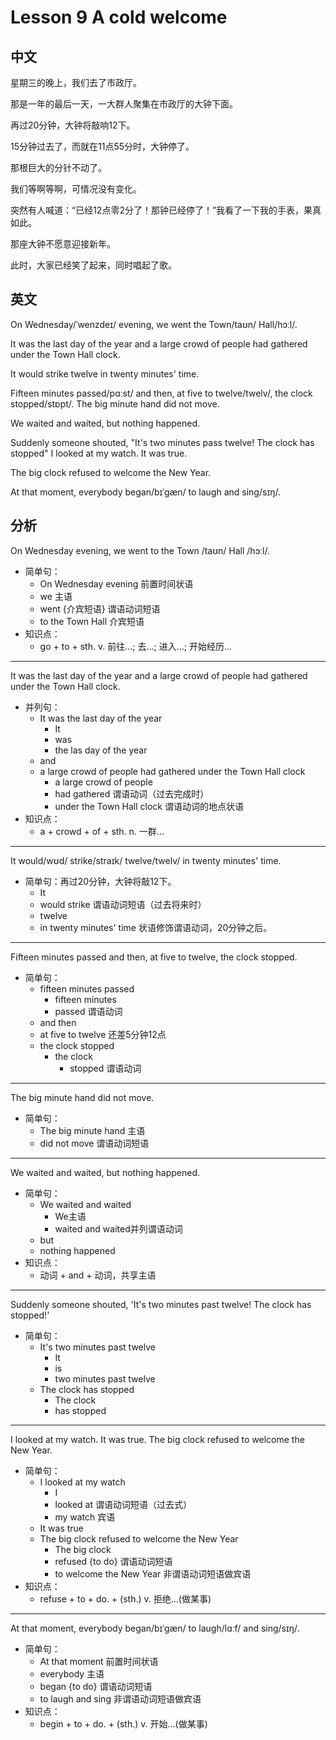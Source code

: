 
# Lesson 9 A cold welcome
## 中文
星期三的晚上，我们去了市政厅。

那是一年的最后一天，一大群人聚集在市政厅的大钟下面。

再过20分钟，大钟将敲响12下。

15分钟过去了，而就在11点55分时，大钟停了。

那根巨大的分针不动了。

我们等啊等啊，可情况没有变化。

突然有人喊道：“已经12点零2分了！那钟已经停了！”我看了一下我的手表，果真如此。

那座大钟不愿意迎接新年。

此时，大家已经笑了起来，同时唱起了歌。


## 英文

On Wednesday/ˈwenzdeɪ/ evening, we went the Town/taʊn/ Hall/hɔːl/.  

It was the last day of the year and a large crowd of people had gathered under the Town Hall clock.

It would strike twelve in twenty minutes' time.

Fifteen minutes passed/pɑːst/ and then, at five to twelve/twelv/, the clock stopped/stɒpt/. The big minute hand did not move.

We waited and waited, but nothing happened.

Suddenly someone shouted, "It's two minutes pass twelve! The clock has stopped" I looked at my watch. It was true.

The big clock refused to welcome the New Year. 

At that moment, everybody began/bɪˈɡæn/ to laugh and sing/sɪŋ/.

## 分析

On Wednesday evening, we went to the Town /taʊn/ Hall /hɔːl/. 
  - 简单句：
  	- On Wednesday evening 前置时间状语
  	- we 主语
  	- went {介宾短语} 谓语动词短语
  	- to the Town Hall 介宾短语
  - 知识点：
  	- go + to + sth.
  		v. 前往...; 去...; 进入...; 开始经历...
  
---

It was the last day of the year and a large crowd of people had gathered under the Town Hall clock.
  - 并列句：
  	- It was the last day of the year
    	- It
    	- was
    	- the las day of the year
  	- and
  	- a large crowd of people had gathered under the Town Hall clock
    	- a large crowd of people 
    	- had gathered 谓语动词（过去完成时）
    	- under the Town Hall clock 谓语动词的地点状语
  - 知识点：
    - a + crowd + of + sth.
    	n. 一群...
  
---

It would/wʊd/ strike/straɪk/ twelve/twelv/ in twenty minutes' time.
  - 简单句：再过20分钟，大钟将敲12下。
  	- It 
  	- would strike 谓语动词短语（过去将来时）
  	- twelve 
  	- in twenty minutes' time 状语修饰谓语动词，20分钟之后。
  
---

Fifteen minutes passed and then, at five to twelve, the clock stopped. 
  - 简单句：
  	- fifteen minutes passed 
    	- fifteen minutes 
    	- passed 谓语动词
  	- and then
  	- at five to twelve 还差5分钟12点
  	- the clock stopped 
      - the clock
    	- stopped 谓语动词
  
---

The big minute hand did not move.
  - 简单句：
  	- The big minute hand 主语
  	- did not move 谓语动词短语
  
---

We waited and waited, but nothing happened.
  - 简单句：	
  	- We waited and waited
    	- We主语
  		- waited and waited并列谓语动词
  	- but
  	- nothing happened 
  - 知识点：
  	- 动词 + and + 动词，共享主语
  
---

Suddenly someone shouted, 'It's two minutes past twelve! The clock has stopped!'
  - 简单句：
  	- It's two minutes past twelve 
    	- It
    	- is
    	- two minutes past twelve
  	- The clock has stopped
    	- The clock 
    	- has stopped
  
---

I looked at my watch. It was true. The big clock refused to welcome the New Year.
  - 简单句：
  	- I looked at my watch
    	- I 
    	- looked at 谓语动词短语（过去式）
    	- my watch 宾语
  	- It was true
  	- The big clock refused to welcome the New Year
    	- The big clock
    	- refused {to do} 谓语动词短语
    	- to welcome the New Year 非谓语动词短语做宾语
  - 知识点：
  	- refuse + to + do. + (sth.)
  		v. 拒绝...(做某事)
  
---

At that moment, everybody began/bɪˈɡæn/ to laugh/lɑːf/ and sing/sɪŋ/.
- 简单句：
    - At that moment 前置时间状语
    - everybody 主语
    - began {to do} 谓语动词短语
    - to laugh and sing 非谓语动词短语做宾语
- 知识点：
    - begin + to + do. + (sth.)
        v. 开始...(做某事)

